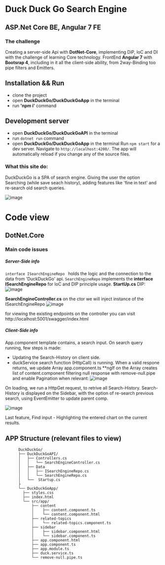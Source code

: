# Duck Duck Go Search Engine 
## ASP.Net Core BE, Angular 7 FE
### The challenge
Creating a server-side Api with **DotNet-Core**, implementing DiP, IoC and DI with the challenge of learning Core technology.
FrontEnd **Angular 7** with **Bootsrap 4**, including in it all the client-side ability, from 2way-Binding too pipe filters and Emitters.
## Installation && Run
- clone the project
- open **DuckDuckGo/DuckDuckGoApp** in the terminal
- run **'npm i'** command 


## Development server
- open **DuckDuckGo/DuckDuckGoAPI**  in the terminal
- run `dotnet run` command
- open **DuckDuckGo/DuckDuckGoApp** in the terminal
Run `npm start` for a dev server. Navigate to `http://localhost:4200/`. The app will automatically reload if you change any of the source files.

### What this site do:
DuckDuckGo is a SPA of search engine.
Giving the user the option Searching (while save seach history), 
adding features like 'fine in text' and re-search old search queries.

![image](https://user-images.githubusercontent.com/37840748/147342291-b719adfb-68ed-4fa4-8fea-94fa4b0fe846.png)

# Code view
## DotNet.Core 
### Main code issues
##### Server-Side info
<code>interface ISearchEngineRepo </code> holds the logic and the connection to the data from 'DuckDuckGo' api.
<code>SearchEngineRepo</code> implements the **interface ISearchEngineRepo** for IoC and DIP principle usage.
**StartUp.cs** DIP:
![image](https://user-images.githubusercontent.com/37840748/147343823-85b2a9c3-64ad-4747-a6b2-ac2b18aa6bd6.png)

**SearchEngineController.cs** on the ctor we will inject instance of the ISearchEngineRepo
![image](https://user-images.githubusercontent.com/37840748/147344013-300148d6-4510-4678-adc9-f77c3c3a15e7.png)

for viewing the existing endpoints on the controller you can visit  http://localhost:5001/swagger/index.html
##### Client-Side info
App.component template contains, a search input. 
On search query running, few steps is made:
- Updating the Search-History on client side.
- duckService search function (HttpCall) is running.
When a valid respone returns, we update Array<RelatedTopic> app.component.ts
**ngIf on the Array<RelatedTopic> creates list of content.component filtering null response with remove-null.pipe and enable Pagination when relevant:
![image](https://user-images.githubusercontent.com/37840748/147345177-876e3739-ebad-4f96-9f1c-9ff5d38c5c59.png)
          
On loading, we run a HttpGet request, to retrive all Search-History.
Search-History is displayed on the Sidebar, with the option of re-search previous search, using EventEmitter<any> to update parent comp.
          
![image](https://user-images.githubusercontent.com/37840748/147345498-b9bb6963-0422-499a-a067-257c3c40adbf.png)

Last feature, Find input - Highlighting the entered chart on the current results.



## APP Structure (relevant files to view)
          DuckDuckGo/                                                                                                
          ├── DuckDuckGoAPI/                                                                        
          │   ├── Controllers.cs                                                                                                            
          │   │   └── SearchEngineController.cs                                                                                                            
          │   ├── Data                                                                                                                                    
          │   │   ├── ISearchEngineRepo.cs                                                                                                            
          │   │   └── SearchEngineRepo.cs                                                                                                            
          │   └──  Startup.cs                                                                                                            
          ├                                                                                                            
          └── DuckDuckGoApp/                                                                                                            
            ├── styles.css                                                                                                            
            ├── index.html                                                                                                            
            └── src/app/                                                                                                            
                ├── content                                                                                                            
                │    ├── content.component.ts                                                                                                            
                │    └── content.component.html                                                                                                            
                ├── related-topics                                                                                                            
                │    └── related-topics.component.ts                                                                                                            
                ├── sidebar                                                                                                            
                │    ├── sidebar.component.html                                                                                                            
                │    └── sidebar.component.ts                                                                                                            
                ├── app.component.html                                                                                                            
                ├── app.component.ts                                                                                                            
                ├── app.module.ts                                                                                                            
                ├── duck.service.ts                                                                                                            
                └── remove-null.pipe.ts                                                                                                            


